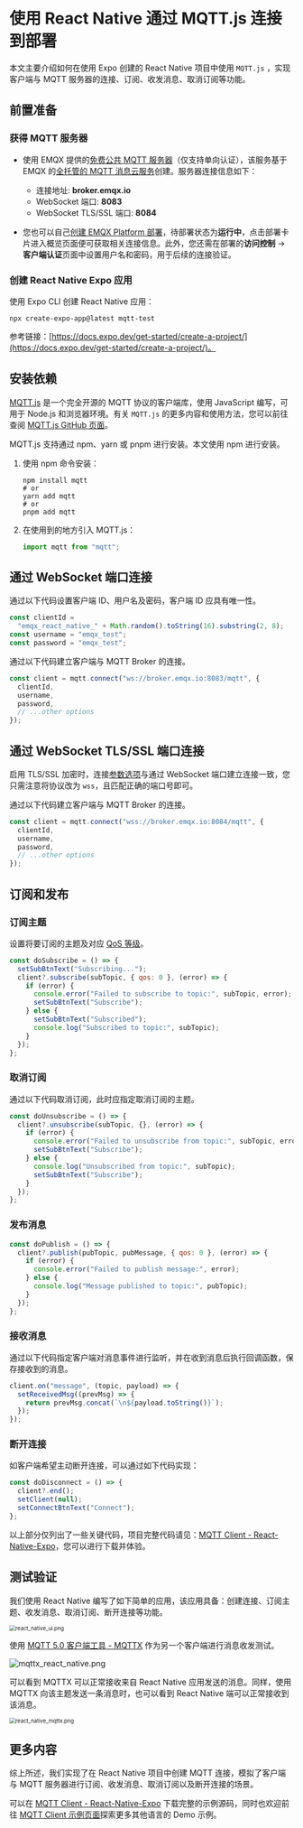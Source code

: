 # 使用 React Native 通过 MQTT.js 连接到部署

本文主要介绍如何在使用 Expo 创建的 React Native 项目中使用 `MQTT.js` ，实现客户端与 MQTT 服务器的连接、订阅、收发消息、取消订阅等功能。

## 前置准备

### 获得 MQTT 服务器

- 使用 EMQX 提供的[免费公共 MQTT 服务器](https://www.emqx.com/zh/mqtt/public-mqtt5-broker)（仅支持单向认证），该服务基于 EMQX 的[全托管的 MQTT 消息云服务](https://www.emqx.com/zh)创建。服务器连接信息如下：

  - 连接地址: **broker.emqx.io**
  - WebSocket 端口: **8083**
  - WebSocket TLS/SSL 端口: **8084**

- 您也可以自己[创建 EMQX Platform 部署](../create/overview.md)，待部署状态为**运行中**，点击部署卡片进入概览页面便可获取相关连接信息。此外，您还需在部署的**访问控制** -> **客户端认证**页面中设置用户名和密码，用于后续的连接验证。

### 创建 React Native Expo 应用

使用 Expo CLI 创建 React Native 应用：

```shell
npx create-expo-app@latest mqtt-test
```

参考链接：[https://docs.expo.dev/get-started/create-a-project/](https://docs.expo.dev/get-started/create-a-project/)。

## 安装依赖

[MQTT.js](https://github.com/mqttjs/MQTT.js) 是一个完全开源的 MQTT 协议的客户端库，使用 JavaScript 编写，可用于 Node.js 和浏览器环境。有关 `MQTT.js` 的更多内容和使用方法，您可以前往查阅 [MQTT.js GitHub 页面](https://github.com/mqttjs/MQTT.js#table-of-contents)。

MQTT.js 支持通过 npm、yarn 或 pnpm 进行安装。本文使用 npm 进行安装。

1. 使用 npm 命令安装：

   ```shell
   npm install mqtt
   # or
   yarn add mqtt
   # or
   pnpm add mqtt
   ```

2. 在使用到的地方引入 MQTT.js：

   ```js
   import mqtt from "mqtt";
   ```

## 通过 WebSocket 端口连接

通过以下代码设置客户端 ID、用户名及密码，客户端 ID 应具有唯一性。

```js
const clientId =
  "emqx_react_native_" + Math.random().toString(16).substring(2, 8);
const username = "emqx_test";
const password = "emqx_test";
```

通过以下代码建立客户端与 MQTT Broker 的连接。

```js
const client = mqtt.connect("ws://broker.emqx.io:8083/mqtt", {
  clientId,
  username,
  password,
  // ...other options
});
```

## 通过 WebSocket TLS/SSL 端口连接

启用 TLS/SSL 加密时，连接[参数选项](https://github.com/mqttjs/MQTT.js#mqttclientstreambuilder-options)与通过 WebSocket 端口建立连接一致，您只需注意将协议改为 `wss`，且匹配正确的端口号即可。

通过以下代码建立客户端与 MQTT Broker 的连接。

```js
const client = mqtt.connect("wss://broker.emqx.io:8084/mqtt", {
  clientId,
  username,
  password,
  // ...other options
});
```

## 订阅和发布

### 订阅主题

设置将要订阅的主题及对应 [QoS 等级](https://www.emqx.com/zh/blog/introduction-to-mqtt-qos)。

```javascript
const doSubscribe = () => {
  setSubBtnText("Subscribing...");
  client?.subscribe(subTopic, { qos: 0 }, (error) => {
    if (error) {
      console.error("Failed to subscribe to topic:", subTopic, error);
      setSubBtnText("Subscribe");
    } else {
      setSubBtnText("Subscribed");
      console.log("Subscribed to topic:", subTopic);
    }
  });
};
```

### 取消订阅

通过以下代码取消订阅，此时应指定取消订阅的主题。

```javascript
const doUnsubscribe = () => {
  client?.unsubscribe(subTopic, {}, (error) => {
    if (error) {
      console.error("Failed to unsubscribe from topic:", subTopic, error);
      setSubBtnText("Subscribe");
    } else {
      console.log("Unsubscribed from topic:", subTopic);
      setSubBtnText("Subscribe");
    }
  });
};
```

### 发布消息

```javascript
const doPublish = () => {
  client?.publish(pubTopic, pubMessage, { qos: 0 }, (error) => {
    if (error) {
      console.error("Failed to publish message:", error);
    } else {
      console.log("Message published to topic:", pubTopic);
    }
  });
};
```

### 接收消息

通过以下代码指定客户端对消息事件进行监听，并在收到消息后执行回调函数，保存接收到的消息。

```js
client.on("message", (topic, payload) => {
  setReceivedMsg((prevMsg) => {
    return prevMsg.concat(`\n${payload.toString()}`);
  });
});
```

### 断开连接

如客户端希望主动断开连接，可以通过如下代码实现：

```javascript
const doDisconnect = () => {
  client?.end();
  setClient(null);
  setConnectBtnText("Connect");
};
```

以上部分仅列出了一些关键代码，项目完整代码请见：[MQTT Client - React-Native-Expo](https://github.com/emqx/MQTT-Client-Examples/tree/master/mqtt-client-React-Native-Expo)，您可以进行下载并体验。

## 测试验证

我们使用 React Native 编写了如下简单的应用，该应用具备：创建连接、订阅主题、收发消息、取消订阅、断开连接等功能。

<img src="./_assets/react_native_ui.png" alt="react_native_ui.png" style="zoom:67%;" />

使用 [MQTT 5.0 客户端工具 - MQTTX](https://mqttx.app/zh) 作为另一个客户端进行消息收发测试。

![mqttx_react_native.png](./_assets/mqttx_react_native.png)

可以看到 MQTTX 可以正常接收来自 React Native 应用发送的消息。同样，使用 MQTTX 向该主题发送一条消息时，也可以看到 React Native 端可以正常接收到该消息。

<img src="./_assets/react_native_mqttx.png" alt="react_native_mqttx.png" style="zoom:67%;" />

## 更多内容

综上所述，我们实现了在 React Native 项目中创建 MQTT 连接，模拟了客户端与 MQTT 服务器进行订阅、收发消息、取消订阅以及断开连接的场景。

可以在 [MQTT Client - React-Native-Expo](https://github.com/emqx/MQTT-Client-Examples/tree/master/mqtt-client-React-Native-Expo) 下载完整的示例源码，同时也欢迎前往 [MQTT Client 示例页面](https://github.com/emqx/MQTT-Client-Examples)探索更多其他语言的 Demo 示例。
